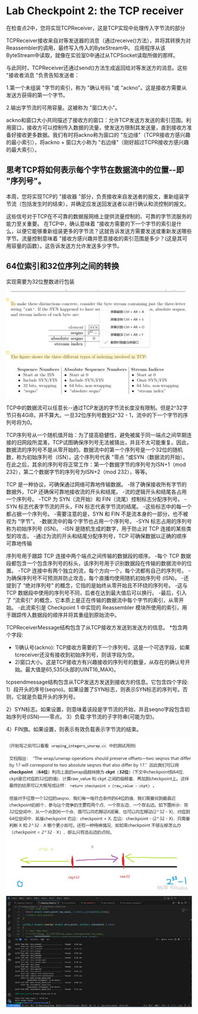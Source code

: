 # Lab Checkpoint 2: the TCP receiver

在检查点2中，您将实现TCPReceiver，这是TCP实现中处理传入字节流的部分

TCPReceiver接收来自对等发送器的消息（通过receive()方法），并将其转换为对Reassembler的调用，最终写入传入的ByteStream中。 应用程序从该ByteStream中读取，就像在实验室0中通过从TCPSocket读取所做的那样。

与此同时，TCPReceiver还通过send()方法生成返回给对等发送方的消息。这些 "接收者消息 "负责告知发送者：

1.第一个未组装 "字节的索引，称为 "确认号码 "或 "ackno"。这是接收方需要从发送方获得的第一个字节。

2.输出字节流的可用容量。这被称为 "窗口大小"。

ackno和窗口大小共同描述了接收方的窗口：允许TCP发送方发送的索引范围。利用窗口，接收方可以控制传入数据的流量，使发送方限制其发送量，直到接收方准备好接收更多数据。我们有时将ackno称为窗口的 "左边缘"（TCPR接收方感兴趣的最小索引），将ackno + 窗口大小称为 "右边缘"（刚好超过TCPR接收方感兴趣的最大索引）。

## 思考TCP将如何表示每个字节在数据流中的位置--即 "序列号"。

本周，您将实现TCP的 "接收器 "部分，负责接收来自发送者的报文，重新组装字节流（包括发生时的结束），并确定应发送回发送者以进行确认和流控制的报文。

这些信号对于TCP在不可靠的数据报网络上提供流量控制的、可靠的字节流服务的能力至关重要。 在TCP中，确认意味着 "接收方需要的下一个字节的索引是什么，以便它能够重新组装更多的字节流？这就告诉发送方需要发送或重新发送哪些字节。流量控制意味着 "接收方感兴趣并愿意接收的索引范围是多少？(这是其可用容量的函数）。这告诉发送方允许发送多少字节。

## 64位索引和32位序列之间的转换

实现需要为32位整数进行包装

![QQ图片20230716014352](QQ图片20230716014352.png)

TCP中的数据流可以任意长--通过TCP发送的字节流长度没有限制。但是2^32字节只有4GiB，并不算大。一旦32位序列号数到2^32 - 1，流中的下一个字节的序列号将为0。

TCP序列号从一个随机值开始：为了提高稳健性，避免被属于同一端点之间早期连接的旧网段所混淆，TCP试图确保序列号无法被猜出，并且不太可能重复。因此，数据流的序列号不是从零开始的。数据流中的第一个序列号是一个32位的随机数，称为初始序列号（ISN）。这个序列号代表 "零点 "或SYN（数据流的开始）。在此之后，其余的序列号将正常工作：第一个数据字节的序列号为ISN+1（mod 232），第二个数据字节的序列号为ISN+2（mod 232），等等。

TCP 是一种协议，可确保通过网络可靠地传输数据。 -除了确保接收所有字节的数据外，TCP 还确保可靠地接收流的开头和结尾。 -流的逻辑开头和结尾各占用一个序列号。 -TCP 为 SYN（流开始）和 FIN（流尾）控制标志分配序列号。 -SYN 标志代表字节流的开头，FIN 标志代表字节流的结尾。 -这些标志中的每一个都占据一个序列号。 -需要注意的是，SYN 和 FIN 不是流本身的一部分，也不被视为 “字节”。 -数据流中的每个字节也占用一个序列号。 -SYN 标志占用的序列号称为初始序列号 (ISN)。 -ISN 是随机生成的数字，用于防止对 TCP 连接的某些类型的攻击。 -通过为流的开头和结尾分配序列号，TCP 可确保数据以正确的顺序可靠地传输

序列号用于跟踪 TCP 连接中两个端点之间传输的数据段的顺序。 -每个 TCP 数据段都包含一个包含序列号的标头，该序列号用于识别数据段在传输的数据流中的位置。 -TCP 连接中有两个独立的流，每个方向一个，每个流都有自己的序列号。 -为确保序列号不可预测并防止攻击，每个直播均使用随机初始序列号 (ISN)。 -还提到了 “绝对序列号” 的概念，它指的是始终从零开始且不环绕的序列号。 -这与 TCP 数据段中使用的序列号不同，后者在达到最大值后可以换行。 -最后，引入了 “流索引” 的概念，它本质上是正在传输的数据流中每个字节的索引，从零开始。 -此流索引是 Checkpoint 1 中实现的 Reassembler 模块所使用的索引，用于跟踪传入数据段的顺序并将其重组到原始流中。

TCPReceiverMessage结构包含了从TCP接收方发送到发送方的信息。
*包含两个字段:

* 1)确认号(ackno): TCP接收方需要的下一个序列号。这是一个可选字段，如果tcreceiver还没有接收到初始序列号，则该字段为空。
* 2)窗口大小。这是TCP接收方有兴趣接收的序列号的数量，从存在的确认号开始。最大值是65,535(头部的UINT16_MAX)。

tcpsendmessage结构包含从TCP发送方发送到接收方的信息。它包含四个字段:
1）段开头的序号(seqno)。如果设置了SYN标志，则表示SYN标志的序列号。否则，它就是负载开头的序列号。

2）SYN标志。如果设置，则意味着该段是字节流的开始，并且seqno字段包含初始序列号(ISN)——零点。
3）负载:字节流的子字符串(可能为空)。

4）FIN旗。如果设置，则表示有效负载表示字节流的结束。

![RX~ZDUL9S%AK8_BS2DC$}Q1](RX~ZDUL9S%AK8_BS2DC$}Q1.png)





![X`_U__FDK5ZS(SK2~DXMWTY](1.png)
